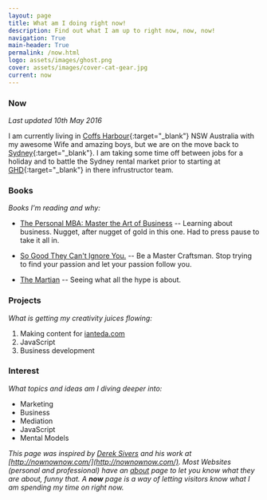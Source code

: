 ```yaml
---
layout: page
title: What am I doing right now!
description: Find out what I am up to right now, now, now!
navigation: True
main-header: True
permalink: /now.html
logo: assets/images/ghost.png
cover: assets/images/cover-cat-gear.jpg
current: now
---
```

### Now

_Last updated 10th May 2016_

I am currently living in [Coffs Harbour](https://www.wikiwand.com/en/Coffs_Harbour){:target="_blank"} NSW Australia with my awesome Wife and amazing boys, but we are on the move back to [Sydney](https://en.wikipedia.org/wiki/Sydney){:target="_blank"}. I am taking some time off between jobs for a holiday and to battle the Sydney rental market prior to starting at [GHD](http://www.ghd.com/ghd-australia/){:target="_blank"} in there infrustructor team.

### Books
*Books I'm reading and why:*

* <a  href="http://www.amazon.com/gp/product/1591845572/ref=as_li_tl?ie=UTF8&camp=1789&creative=9325&creativeASIN=1591845572&linkCode=as2&tag=iate-20&linkId=MHHNJLA27D53GDOO">The Personal MBA: Master the Art of Business</a> -- Learning about business. Nugget, after nugget of gold in this one. Had to press pause to take it all in.

* <a  href="http://www.amazon.com/gp/product/1455509124/ref=as_li_tl?ie=UTF8&camp=1789&creative=9325&creativeASIN=1455509124&linkCode=as2&tag=iate-20&linkId=DHXINNGCKM3WHE7Y">So Good They Can't Ignore You.</a> -- Be a Master Craftsman. Stop trying to find your passion and let your passion follow you.

* <a  href="http://www.amazon.com/gp/product/0553418025/ref=as_li_tl?ie=UTF8&camp=1789&creative=9325&creativeASIN=0553418025&linkCode=as2&tag=iate-20&linkId=HDFTLKB4SLZGJD7L">The Martian</a> -- Seeing what all the hype is about.


### Projects
*What is getting my creativity juices flowing:*

1. Making content for [ianteda.com](https://ianteda.com)
2. JavaScript
3. Business development

### Interest
*What topics and ideas am I diving deeper into:*

- Marketing
- Business
- Mediation
- JavaScript
- Mental Models

*This page was inspired by [Derek Sivers](https://sivers.org/) and his work at [http://nownownow.com/](http://nownownow.com/). Most Websites (personal and professional) have an [about](about.html) page to let you know what they are about, funny that. A __now__ page is a way of letting visitors know what I am spending my time on right now.*

